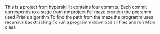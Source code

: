 This is a project from hyperskill
It contains four commits. Each commit corresponds to a stage from the project 
For maze creation the pogramm used Prim's algorithm 
To find the path from the maze the programm uses recursive backtracking
To run a programm download all files and run Main class 
